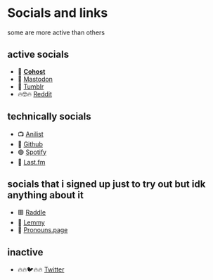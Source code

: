 # Socials and links
some are more active than others

## active socials
- 🐞 [**Cohost**](https://cohost.org/meow-d)
- 🐘 [Mastodon](https://mas.to/@meow_d)
- 🐸 [Tumblr](https://www.tumblr.com/blog/meow-d)
- 🔥🤓🔥 [Reddit](https://www.reddit.com/user/meow_d_)

## technically socials
- 📺 [Anilist](https://anilist.co/user/meowd/)
- 🐙 [Github](https://github.com/meow-d)
- 🟢 [Spotify](https://open.spotify.com/user/g12snpu7584p6w3x9mz3mtnpc)
- 🎵 [Last.fm](https://www.last.fm/user/meeeeeeooow)

## socials that i signed up just to try out but idk anything about it
- 🟥 [Raddle](https://raddle.me/user/meow_d)
- 🐨 [Lemmy](https://lemmy.blahaj.zone/u/meow_d)
- 🤠 [Pronouns.page](https://en.pronouns.page/@meow_d)

## inactive
- 🔥🔥🐦🔥🔥 [Twitter](https://twitter.com/meow_dddaswe)
